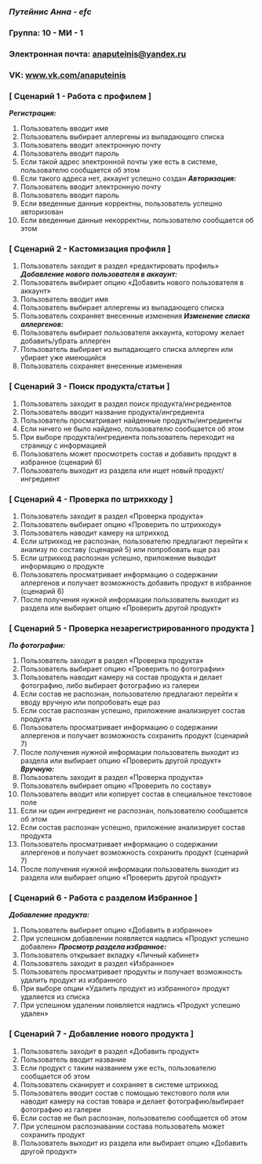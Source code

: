 ### ***Путейнис Анна - efc***

### Группа: 10 - МИ - 1
### Электронная почта:  anaputeinis@yandex.ru
### VK: www.vk.com/anaputeinis




### **[ Сценарий 1 - Работа с профилем ]**
***Регистрация:***
1.	Пользователь вводит имя 
2.	Пользователь выбирает аллергены из выпадающего списка
3.	Пользователь вводит электронную почту
4.	Пользователь вводит пароль
5.	Если такой адрес электронной почты уже есть в системе, пользователю сообщается об этом
6.	Если такого адреса нет, аккаунт успешно создан
***Авторизация:***
1.	Пользователь вводит электронную почту
2.	Пользователь вводит пароль
3.	Если введенные данные корректны, пользователь успешно авторизован
4.	Если введенные данные некорректны, пользователю сообщается об этом 

### **[ Сценарий 2 - Кастомизация профиля ]**
1.	Пользователь заходит в раздел «редактировать профиль»
***Добавление нового пользователя в аккаунт:***
1.	Пользователь выбирает опцию «Добавить нового пользователя в аккаунт»
2.	Пользователь вводит имя
3.	Пользователь выбирает аллергены из выпадающего списка
4.	Пользователь сохраняет внесенные изменения 
***Изменение списка аллергенов:***
1.	Пользователь выбирает пользователя аккаунта, которому желает добавить/убрать аллерген
2.	Пользователь выбирает из выпадающего списка аллерген или убирает уже имеющийся
3.	Пользователь сохраняет внесенные изменения


### **[ Сценарий 3 - Поиск продукта/статьи ]**
1.	Пользователь заходит в раздел поиск продукта/ингредиентов
2.	Пользователь вводит название продукта/ингредиента 
3.	Пользователь просматривает найденные продукты/ингредиенты
4.	Если ничего не было найдено, пользователю сообщается об этом
5.	При выборе продукта/ингредиента пользователь переходит на страницу с информацией  
6.	Пользователь может просмотреть состав и добавить продукт в избранное (сценарий 6)
7.	Пользователь выходит из раздела или ищет новый продукт/ингредиент 

### **[ Сценарий 4 - Проверка по штрихкоду ]**
1.	Пользователь заходит в раздел «Проверка продукта»
2.	Пользователь выбирает опцию «Проверить по штрихкоду»
3.	Пользователь наводит камеру на штрихкод
4.	Если штрихкод не распознан, пользователю предлагают перейти к анализу по составу (сценарий 5) или попробовать еще раз
5.	Если штрихкод распознан успешно, приложение выводит информацию о продукте
6.	Пользователь просматривает информацию о содержании аллергенов и получает возможность добавить продукт в избранное (сценарий 6)
7.	После получения нужной информации пользователь выходит из раздела или выбирает опцию «Проверить другой продукт»

### **[ Сценарий 5 - Проверка незарегистрированного продукта ]**
***По фотографии:***
1.	Пользователь заходит в раздел «Проверка продукта»
2.	Пользователь выбирает опцию «Проверить по фотографии»
3.	Пользователь наводит камеру на состав продукта и делает фотографию, либо выбирает фотографию из галереи
4.	Если состав не распознан, пользователю предлагают перейти к вводу вручную или попробовать еще раз 
5.	Если состав распознан успешно, приложение анализирует состав продукта
6.	Пользователь просматривает информацию о содержании аллергенов и получает возможность сохранить продукт (сценарий 7)
7.	После получения нужной информации пользователь выходит из раздела или выбирает опцию «Проверить другой продукт»
***Вручную:***
1.	Пользователь заходит в раздел «Проверка продукта»
2.	Пользователь выбирает опцию «Проверить по составу»
3.	Пользователь вводит или копирует состав в специальное текстовое поле
4.	Если ни один ингредиент не распознан, пользователю сообщается об этом 
5.	Если состав распознан успешно, приложение анализирует состав продукта
6.	Пользователь просматривает информацию о содержании аллергенов и получает возможность сохранить продукт (сценарий 7)
7.	После получения нужной информации пользователь выходит из раздела или выбирает опцию «Проверить другой продукт»

### **[ Сценарий 6 - Работа с разделом Избранное ]**
***Добавление продукта:***
1.	Пользователь выбирает опцию «Добавить в избранное»
2.	При успешном добавлении появляется надпись «Продукт успешно добавлен» 
***Просмотр раздела избранное:***
1.	Пользователь открывает вкладку «Личный кабинет»
2.	Пользователь заходит в раздел «Избранное»
3.	Пользователь просматривает продукты и получает возможность удалить продукт из избранного
4.	При выборе опции «Удалить продукт из избранного» продукт удаляется из списка
5.	При успешном удалении появляется надпись «Продукт успешно удален» 


### **[ Сценарий 7 - Добавление нового продукта  ]**
1.	Пользователь заходит в раздел «Добавить продукт»
2.	Пользователь вводит название
3.	Если продукт с таким названием уже есть, пользователю сообщается об этом
4.	Пользователь сканирует и сохраняет в системе штрихкод
5.	Пользователь вводит состав с помощью текстового поля или наводит камеру на состав товара и делает фотографию/выбирает фотографию из галереи
6.	Если состав не был распознан, пользователю сообщается об этом
7.	При успешном распознавании состава пользователь может сохранить продукт
8.	Пользователь выходит из раздела или выбирает опцию «Добавить другой продукт»
